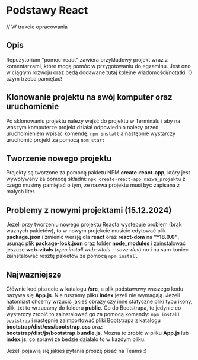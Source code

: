 # Podstawy React

// W trakcie opracowania

## Opis

Repozytorium "pomoc-react" zawiera przykładowy projekt wraz z komentarzami, które mogą pomóc w przygotowaniu do egzaminu.
Jest ono w ciągłym rozwoju oraz będą dodawane tutaj kolejne wiadomości/notatki. O czym trzeba pamiętać!

## Klonowanie projektu na swój komputer oraz uruchomienie

Po sklonowaniu projektu nalezy wejść do projektu w Terminalu i aby na waszym komputerze projekt działał odpowiednio nalezy przed uruchomieniem wpisać komendę:
```npm install```
a następnie wystarczy uruchomić projekt za pomocą
```npm start```

## Tworzenie nowego projektu

Projekty są tworzone za pomocą pakietu NPM **create-react-app**, który jest wywoływany za pomocą składni:
```npx create-react-app nazwa_projektu```
z czego musimy pamiętać o tym, ze nazwa projektu musi być zapisana z małych liter.

## Problemy z nowymi projektami (15.12.2024)

Jezeli przy tworzeniu nowego projektu Reacta wystepuje problem (brak waznych pakietów), to w nowym projekcie musicie edytować plik **package.json** i zmienić wersję dla **react** oraz **react-dom** na **"^18.0.0"**, usunąć plik **package-lock.json** oraz folder **node_modules** i zainstalować jeszcze **web-vitals** (*npm install web-vitals --save-dev*) no i na sam koniec zainstalować resztę pakietów za pomocą ```npm install```

## Najwazniejsze

Głównie kod piszecie w katalogu **/src**, a plik podstawowy waszego kodu nazywa się **App.js**. Nie ruszamy pliku **index** jezeli nie wymagają. Jezeli natomiast chcemy wrzucić jakieś obrazy czy inne statyczne pliki typu ikony, plik .txt to wrzucamy do folderu **public**. Co do Bootstrapa, to jedynie co wystarczy zrobić to zainstalować go za pomocą komendy:
```npm install bootstrap```
i następnie zaimportować pliki Bootstrapa z katalogu **bootstrap/dist/css/bootstrap.css** oraz **bootstrap/dist/js/bootstrap.bundle.js**. Mozna to zrobić w pliku **App.js** lub **index.js**, co sprawi ze bedzie dzialalo to w kazdym pliku.

Jezeli pojawią się jakieś pytania proszę pisać na Teams :)
